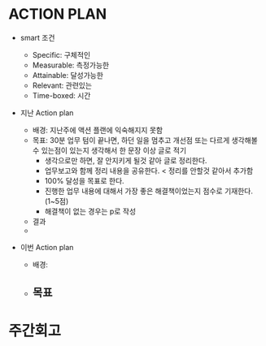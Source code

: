 # ACTION PLAN
  - smart 조건
    - Specific: 구체적인
    - Measurable: 측정가능한
    - Attainable: 달성가능한
    - Relevant: 관련있는
    - Time-boxed: 시간 
  - 지난 Action plan
    - 배경: 지난주에 액션 플랜에 익숙해지지 못함
    - 목표: 30분 업무 텀이 끝나면, 하던 일을 멈추고 개선점 또는 다르게 생각해볼 수 있는점이 있는지 생각해서 한 문장 이상 글로 적기
      - 생각으로만 하면, 잘 안지키게 될것 같아 글로 정리한다.
      - 업무보고와 함께 정리 내용을 공유한다. < 정리를 안할것 같아서 추가함
      - 100% 달성을 목표로 한다.
      - 진행한 업무 내용에 대해서 가장 좋은 해결책이었는지 점수로 기재한다.(1~5점)
      - 해결책이 없는 경우는 p로 작성
    - 결과
    - 

  - 이번 Action plan
    - 배경: 
    - 목표
      -
     
# 주간회고
